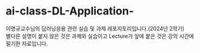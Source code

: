 # ai-class-DL-Application-
이명규교수님의 딥러닝응용 관련 실습 및 과제 레포지토리입니다.(2024년 2학기)<br>
별다른 설명이 붙지 않은 것은 과제와 실습이고 Lecture가 앞에 붙은 것은 강의 시간에 필기한 자료입니다.
